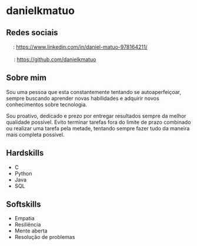 # danielkmatuo

## Redes sociais 
<img src="https://blog.waalaxy.com/wp-content/uploads/2021/01/25.jpg"  width="15"/> : https://www.linkedin.com/in/daniel-matuo-978164211/

<img src="https://img.icons8.com/m_outlined/512/github.png"  width="17"/> :  https://github.com/danielkmatuo

## Sobre mim
Sou uma pessoa que esta constantemente tentando se autoaperfeiçoar, sempre buscando aprender novas habilidades e adquirir novos conhecimentos sobre tecnologia. 

Sou proativo, dedicado e prezo por entregar resultados sempre da melhor qualidade possível. Evito terminar tarefas fora do limite de prazo combinado ou realizar uma tarefa pela metade, tentando sempre fazer tudo da maneira mais completa possível.

## Hardskills
- C
- Python
- Java
- SQL

## Softskills
- Empatia 
- Resiliência
- Mente aberta
- Resolução de problemas
